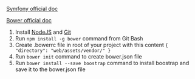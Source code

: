[Symfony official doc](http://symfony.com/doc/current/cookbook/frontend/bower.html)

[Bower official doc](http://bower.io/)

1. Install [NodeJS](https://nodejs.org/en/) and [Git](http://git-scm.com/)
2. Run `npm install -g bower` command from Git Bash
3. Create .bowerrc file in root of your project with this content `{ "directory": "web/assets/vendor/" }`
4. Run `bower init` command to create bower.json file
5. Run `bower install --save boostrap` command to install boostrap and save it to the bower.json file
